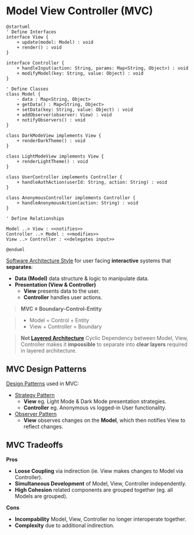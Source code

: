 # Model View Controller (MVC)

```plantuml
@startuml
' Define Interfaces
interface View {
    + update(model: Model) : void
    + render() : void
}

interface Controller {
    + handleInput(action: String, params: Map<String, Object>) : void
    + modifyModel(key: String, value: Object) : void
}

' Define Classes
class Model {
    - data : Map<String, Object>
    + getData() : Map<String, Object>
    + setData(key: String, value: Object) : void
    + addObserver(observer: View) : void
    + notifyObservers() : void
}

class DarkModeView implements View {
    + renderDarkTheme() : void
}

class LightModeView implements View {
    + renderLightTheme() : void
}

class UserController implements Controller {
    + handleAuthAction(userId: String, action: String) : void
}

class AnonymousController implements Controller {
    + handleAnonymousAction(action: String) : void
}

' Define Relationships

Model ..> View : <<notifies>>
Controller ..> Model : <<modifies>>
View ..> Controller : <<delegates input>>

@enduml

```

[Software Architecture Style](./software-architecture.md#software-architecture-style) for user facing **interactive** systems
that **separates**:

- **Data (Model)** data structure & logic to manipulate data.
- **Presentation (View & Controller)**
    - **View** presents data to the user.
    - **Controller** handles user actions.

> **MVC ≠ Boundary-Control-Entity**

> - Model = Control + Entity
> - View + Controller = Boundary

> **Not [Layered Architecture](./software-architecture.md#layered-architecture)**
> Cyclic Dependency between Model, View, Controller makes it **impossible** to
> separate into **clear layers** required in layered architecture.

## MVC Design Patterns

[Design Patterns](./object-design.md#design-patterns) used in MVC:

- [Strategy Pattern](./object-design.md#strategy-pattern)
    - **View** eg. Light Mode & Dark Mode presentation strategies.
    - **Controller** eg. Anonymous vs logged-in User functionality.
- [Observer Pattern](./object-design.md#observer-pattern)
    - **View** observes changes on the **Model**, which then notifies View to reflect changes.

## MVC Tradeoffs

**Pros**

- **Loose Coupling** via indirection (ie. View makes changes to Model via Controller).
- **Simultaneous Development** of Model, View, Controller independently.
- **High Cohesion** related components are grouped together (eg. all Models are grouped).

**Cons**

- **Incompability** Model, View, Controller no longer interoperate together.
- **Complexity** due to additional indirection.
